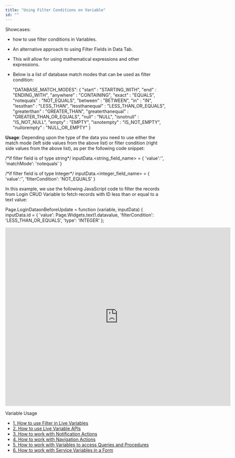 ```yaml
---
title: "Using Filter Conditions on Variable"
id: ""
---
```


Showcases:

- how to use filter conditions in Variables.
- An alternative approach to using Filter Fields in Data Tab.
- This will allow for using mathematical expressions and other expressions.
- Below is a list of database match modes that can be used as filter condition:
    
    "DATABASE\_MATCH\_MODES": {
    "start"            : "STARTING\_WITH",
    "end"              : "ENDING\_WITH",
    "anywhere"         : "CONTAINING",
    "exact"            : "EQUALS",
    "notequals"        : "NOT\_EQUALS",
    "between"          : "BETWEEN",
    "in"               : "IN",
    "lessthan"         : "LESS\_THAN",
    "lessthanequal"    : "LESS\_THAN\_OR\_EQUALS",
    "greaterthan"      : "GREATER\_THAN",
    "greaterthanequal" : "GREATER\_THAN\_OR\_EQUALS",
    "null"             : "NULL",
    "isnotnull"        : "IS\_NOT\_NULL",
    "empty"            : "EMPTY",
    "isnotempty"       : "IS\_NOT\_EMPTY",
    "nullorempty"      : "NULL\_OR\_EMPTY"
    }
    

**Usage**: Depending upon the type of the data you need to use either the match mode (left side values from the above list) or filter condition (right side values from the above list), as per the following code snippet:

/\*if filter field is of type string\*/
        inputData.<string\_field\_name> = {
            'value':'<value>',
            'matchMode': 'notequals'
        }

/\*if filter field is of type Integer\*/
        inputData.<integer\_field\_name> = {
            'value':'<value>',
            'filterCondition': 'NOT\_EQUALS'
        }

In this example, we use the following JavaScript code to filter the records from Login CRUD Variable to fetch records with ID less than or equal to a text value:

Page.LoginDataonBeforeUpdate = function (variable, inputData) {
    inputData.id = {
        'value': Page.Widgets.text1.datavalue,
        'filterCondition': 'LESS\_THAN\_OR\_EQUALS',
        'type': 'INTEGER'
    };

<iframe src="https://docs.google.com/presentation/d/e/2PACX-1vS_ShziKiIlw9f_ANdjyVWkMs4uYNY420R-x_PxlbuDWAnADbZCCbePzqYuhPB5WaUCgP9gazbsA71S/embed?start=false&amp;loop=false&amp;delayms=3000" frameborder="0" width="708" height="560" allowfullscreen="true" mozallowfullscreen="true" webkitallowfullscreen="true"></iframe>

Variable Usage

- [1\. How to use Filter in Live Variables](#)
- [2\. How to use Live Variable APIs](/learn/how-tos/using-live-variable-apis/)
- [3\. How to work with Notification Actions](/learn/how-tos/using-notification-actions/)
- [4\. How to work with Navigation Actions](/learn/how-tos/using-navigation-action/)
- [5\. How to work with Variables to access Queries and Procedures](/learn/how-tos/using-variables-queries-procedure/)
- [6\. How to work with Service Variables in a Form](/learn/how-tos/using-service-variable-form/)
